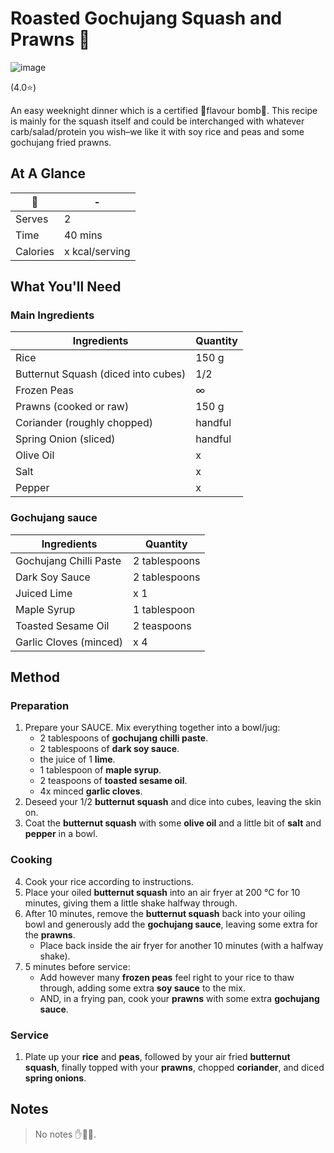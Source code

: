 # Roasted Gochujang Squash and Prawns 🦐

![image](https://drive.google.com/uc?export=view&id=1V--MCbE6A9BUFsWWThn9hJhAHKBrL8jz)

(4.0⭐️)

An easy weeknight dinner which is a certified 🥵flavour bomb🥵. This recipe is mainly for the squash itself and could be interchanged with whatever carb/salad/protein you wish–we like it with soy rice and peas and some gochujang fried prawns.

## At A Glance

| 🦐       | -              |
| -------- | -------------- |
| Serves   | 2              |
| Time     | 40 mins        |
| Calories | x kcal/serving |

## What You'll Need

### **Main Ingredients**

| Ingredients                         | Quantity |
| ----------------------------------- | -------- |
| Rice                                | 150 g    |
| Butternut Squash (diced into cubes) | 1/2      |
| Frozen Peas                         | ∞        |
| Prawns (cooked or raw)              | 150 g    |
| Coriander (roughly chopped)         | handful  |
| Spring Onion (sliced)               | handful  |
| Olive Oil                           | x        |
| Salt                                | x        |
| Pepper                              | x        |

### **Gochujang sauce**

| Ingredients            | Quantity      |
| ---------------------- | ------------- |
| Gochujang Chilli Paste | 2 tablespoons |
| Dark Soy Sauce         | 2 tablespoons |
| Juiced Lime            | x 1           |
| Maple Syrup            | 1 tablespoon  |
| Toasted Sesame Oil     | 2 teaspoons   |
| Garlic Cloves (minced) | x 4           |

## Method

### **Preparation**

1. Prepare your SAUCE. Mix everything together into a bowl/jug:
	- 2 tablespoons of **gochujang chilli paste**.
	- 2 tablespoons of **dark soy sauce**.
	- the juice of 1 **lime**.
	- 1 tablespoon of **maple syrup**.
	- 2 teaspoons of **toasted sesame oil**.
	- 4x minced **garlic cloves**.
2. Deseed your 1/2 **butternut squash** and dice into cubes, leaving the skin on.
3. Coat the **butternut squash** with some **olive oil** and a little bit of **salt** and **pepper** in a bowl.

### **Cooking**

4. Cook your rice according to instructions.
5. Place your oiled **butternut squash** into an air fryer at 200 °C for 10 minutes, giving them a little shake halfway through.
6. After 10 minutes, remove the **butternut squash** back into your oiling bowl and generously add the **gochujang sauce**, leaving some extra for the **prawns**.
	- Place back inside the air fryer for another 10 minutes (with a halfway shake).
7. 5 minutes before service:
	- Add however many **frozen peas** feel right to your rice to thaw through, adding some extra **soy sauce** to the mix.
	- AND, in a frying pan, cook your **prawns** with some extra **gochujang sauce**.

### **Service**

1. Plate up your **rice** and **peas**, followed by your air fried **butternut squash**, finally topped with your **prawns**, chopped **coriander**, and diced **spring onions**.

## Notes

> No notes ✋😤🤚.